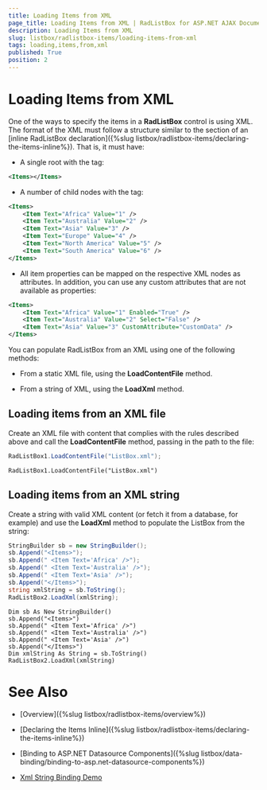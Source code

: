```yaml
---
title: Loading Items from XML
page_title: Loading Items from XML | RadListBox for ASP.NET AJAX Documentation
description: Loading Items from XML
slug: listbox/radlistbox-items/loading-items-from-xml
tags: loading,items,from,xml
published: True
position: 2
---
```


# Loading Items from XML

One of the ways to specify the items in a **RadListBox** control is using XML. The format of the XML must follow a structure similar to the <Items></Items> section of an [inline RadListBox declaration]({%slug listbox/radlistbox-items/declaring-the-items-inline%}). That is, it must have:

* A single root with the <Items> tag:

````XML
<Items></Items> 
````

* A number of child nodes with the <Item></Item> tag:

````XML
<Items>
	<Item Text="Africa" Value="1" />
	<Item Text="Australia" Value="2" />
	<Item Text="Asia" Value="3" />
	<Item Text="Europe" Value="4" />
	<Item Text="North America" Value="5" />
	<Item Text="South America" Value="6" />
</Items> 
````

* All item properties can be mapped on the respective XML nodes as attributes. In addition, you can use any custom attributes that are not available as properties:

````XML
<Items>
	<Item Text="Africa" Value="1" Enabled="True" />
	<Item Text="Australia" Value="2" Select="False" />
	<Item Text="Asia" Value="3" CustomAttribute="CustomData" />
</Items>
````

You can populate RadListBox from an XML using one of the following methods:

* From a static XML file, using the **LoadContentFile** method.

* From a string of XML, using the **LoadXml** method.

## Loading items from an XML file

Create an XML file with content that complies with the rules described above and call the **LoadContentFile** method, passing in the path to the file:

````C#
RadListBox1.LoadContentFile("ListBox.xml");
````
````VB.NET
RadListBox1.LoadContentFile("ListBox.xml") 
````

## Loading items from an XML string

Create a string with valid XML content (or fetch it from a database, for example) and use the **LoadXml** method to populate the ListBox from the string:


````C#
StringBuilder sb = new StringBuilder();
sb.Append("<Items>");
sb.Append(" <Item Text='Africa' />");
sb.Append(" <Item Text='Australia' />");
sb.Append(" <Item Text='Asia' />");
sb.Append("</Items>");
string xmlString = sb.ToString();
RadListBox2.LoadXml(xmlString);
````
````VB.NET
Dim sb As New StringBuilder()
sb.Append("<Items>")
sb.Append(" <Item Text='Africa' />")
sb.Append(" <Item Text='Australia' />")
sb.Append(" <Item Text='Asia' />")
sb.Append("</Items>")
Dim xmlString As String = sb.ToString()
RadListBox2.LoadXml(xmlString) 
````

# See Also

 * [Overview]({%slug listbox/radlistbox-items/overview%})

 * [Declaring the Items Inline]({%slug listbox/radlistbox-items/declaring-the-items-inline%})

 * [Binding to ASP.NET Datasource Components]({%slug listbox/data-binding/binding-to-asp.net-datasource-components%})

 * [Xml String Binding Demo](https://demos.telerik.com/aspnet-ajax/listbox/examples/populatingwithdata/xmlstringbinding/defaultcs.aspx)
